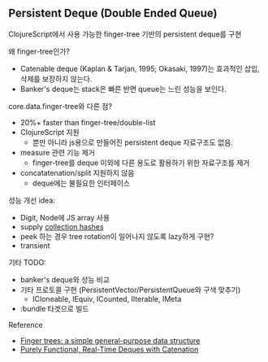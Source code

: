 ## Persistent Deque (Double Ended Queue)

ClojureScript에서 사용 가능한 finger-tree 기반의 persistent deque를 구현

왜 finger-tree인가?
 - Catenable deque (Kaplan & Tarjan, 1995; Okasaki, 1997)는 효과적인 삽입, 삭제를 보장하지 않는다.
 - Banker's deque는 stack은 빠른 반면 queue는 느린 성능을 보인다.  

core.data.finger-tree와 다른 점?
 - 20%+ faster than finger-tree/double-list
 - ClojureScript 지원
   - 뿐만 아니라 js용으로 만들어진 persistent deque 자료구조도 없음.
 - measure 관련 기능 제거
   - finger-tree를 deque 이외에 다른 용도로 활용하기 위한 자료구조를 제거
 - concatatenation/split 지원하지 않음
   - deque에는 불필요한 인터페이스

성능 개선 idea:
 - Digit, Node에 JS array 사용
 - supply [collection hashes](https://clojure.org/reference/data_structures#_clojure_collection_hashes) 
 - peek 하는 경우 tree rotation이 일어나지 않도록 lazy하게 구현?
 - transient

기타 TODO:
 - banker's deque와 성능 비교 
 - 기타 프로토콜 구현 (PersistentVector/PersistentQueue와 구색 맞추기)
   - ICloneable, IEquiv, ICounted, IIterable, IMeta
 - :bundle 타겟으로 빌드

Reference
 - [Finger trees: a simple general-purpose data structure](http://www.soi.city.ac.uk/~ross/papers/FingerTree.pdf)
 - [Purely Functional, Real-Time Deques with Catenation](http://www.math.tau.ac.il/~haimk/adv-ds-2000/jacm-final.pdf)
